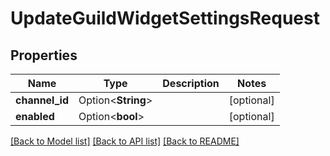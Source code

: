 # UpdateGuildWidgetSettingsRequest

## Properties

Name | Type | Description | Notes
------------ | ------------- | ------------- | -------------
**channel_id** | Option<**String**> |  | [optional]
**enabled** | Option<**bool**> |  | [optional]

[[Back to Model list]](../README.md#documentation-for-models) [[Back to API list]](../README.md#documentation-for-api-endpoints) [[Back to README]](../README.md)


